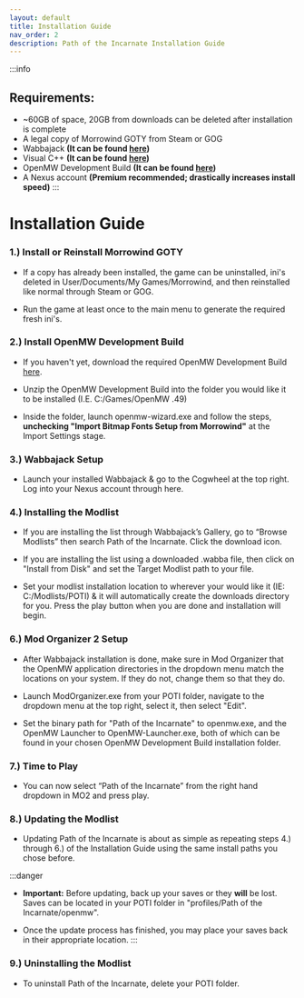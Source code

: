 ```yaml
---
layout: default
title: Installation Guide
nav_order: 2
description: Path of the Incarnate Installation Guide
---
```


:::info
## **Requirements:**
- ~60GB of space, 20GB from downloads can be deleted after installation is complete 
- A legal copy of Morrowind GOTY from Steam or GOG
- Wabbajack **(It can be found [here](https://github.com/wabbajack-tools/wabbajack/releases/latest/download/Wabbajack.exe))**
- Visual C++ **(It can be found [here](https://aka.ms/vs/17/release/vc_redist.x64.exe))**
- OpenMW Development Build **(It can be found [here](https://gitlab.com/OpenMW/openmw/-/jobs/artifacts/master/raw/OpenMW_MSVC2022_64_RelWithDebInfo_master.zip?job=Windows_MSBuild_RelWithDebInfo))**
- A Nexus account **(Premium recommended; drastically increases install speed)**
:::

# **Installation Guide**

### 1.) Install or Reinstall Morrowind GOTY

- If a copy has already been installed, the game can be uninstalled, ini's deleted in User/Documents/My Games/Morrowind, and then reinstalled like normal through Steam or GOG.

- Run the game at least once to the main menu to generate the required fresh ini's.

### 2.) Install OpenMW Development Build 

- If you haven't yet, download the required OpenMW Development Build [here](https://gitlab.com/OpenMW/openmw/-/jobs/artifacts/master/raw/OpenMW_MSVC2022_64_RelWithDebInfo_master.zip?job=Windows_MSBuild_RelWithDebInfo).

- Unzip the OpenMW Development Build into the folder you would like it to be installed (I.E. C:/Games/OpenMW .49)

- Inside the folder, launch openmw-wizard.exe and follow the steps, **unchecking "Import Bitmap Fonts Setup from Morrowind"** at the Import Settings stage. 

### 3.) Wabbajack Setup

- Launch your installed Wabbajack & go to the Cogwheel at the top right. Log into your Nexus account through here.

### 4.) Installing the Modlist

- If you are installing the list through Wabbajack’s Gallery, go to “Browse Modlists” then search Path of the Incarnate. Click the download icon.

- If you are installing the list using a downloaded .wabba file, then click on "Install from Disk" and set the Target Modlist path to your file.

- Set your modlist installation location to wherever your would like it (IE: C:/Modlists/POTI) & it will automatically create the downloads directory for you. Press the play button when you are done and installation will begin.

### 6.) Mod Organizer 2 Setup 

- After Wabbajack installation is done, make sure in Mod Organizer that the OpenMW application directories in the dropdown menu match the locations on your system. If they do not, change them so that they do.

- Launch ModOrganizer.exe from your POTI folder, navigate to the dropdown menu at the top right, select it, then select "Edit".

- Set the binary path for "Path of the Incarnate" to openmw.exe, and the OpenMW Launcher to OpenMW-Launcher.exe, both of which can be found in your chosen OpenMW Development Build installation folder. 

### 7.) Time to Play

- You can now select “Path of the Incarnate” from the right hand dropdown in MO2 and press play.

### 8.) Updating the Modlist

- Updating Path of the Incarnate is about as simple as repeating steps 4.) through 6.) of the Installation Guide using the same install paths you chose before.

:::danger
- **Important:** Before updating, back up your saves or they **will** be lost. Saves can be located in your POTI folder in "profiles/Path of the Incarnate/openmw".

- Once the update process has finished, you may place your saves back in their appropriate location.
:::

### 9.) Uninstalling the Modlist

- To uninstall Path of the Incarnate, delete your POTI folder.


